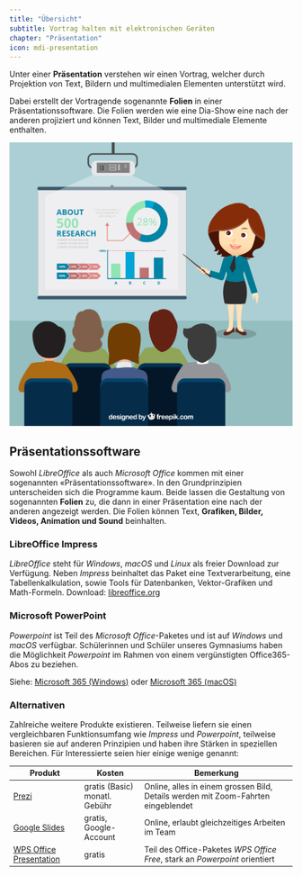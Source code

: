 ```yaml
---
title: "Übersicht"
subtitle: Vortrag halten mit elektronischen Geräten
chapter: "Präsentation"
icon: mdi-presentation
---
```




Unter einer **Präsentation** verstehen wir einen Vortrag, welcher durch Projektion von Text, Bildern und multimedialen Elementen unterstützt wird.

Dabei erstellt der Vortragende sogenannte **Folien** in einer Präsentationssoftware. Die Folien werden wie eine Dia-Show eine nach der anderen projiziert und können Text, Bilder und multimediale Elemente enthalten.

![Symbolbild «Präsentieren», Created by Freepik](./images/presentation.jpg)


## Präsentationssoftware
Sowohl *LibreOffice* als auch *Microsoft Office* kommen mit einer sogenannten «Präsentationssoftware». In den Grundprinzipien unterscheiden sich die Programme kaum. Beide lassen die Gestaltung von sogenannten **Folien** zu, die dann in einer Präsentation eine nach der anderen angezeigt werden. Die Folien können Text, **Grafiken, Bilder, Videos, Animation und Sound** beinhalten.

### LibreOffice Impress
*LibreOffice* steht für *Windows*, *macOS* und *Linux* als freier Download zur Verfügung. Neben *Impress* beinhaltet das Paket eine Textverarbeitung, eine Tabellenkalkulation, sowie Tools für Datenbanken, Vektor-Grafiken und Math-Formeln.
Download: [libreoffice.org](https://de.libreoffice.org)

### Microsoft PowerPoint
*Powerpoint* ist Teil des *Microsoft Office*-Paketes und ist auf *Windows* und *macOS* verfügbar.
Schülerinnen und Schüler unseres Gymnasiums haben die Möglichkeit *Powerpoint* im Rahmen von einem vergünstigten Office365-Abos zu beziehen.

Siehe: [Microsoft 365 (Windows)](../byod/windows/365/) oder [Microsoft 365 (macOS)](../byod/macos/365/)

### Alternativen
Zahlreiche weitere Produkte existieren. Teilweise liefern sie einen vergleichbaren Funktionsumfang wie *Impress* und *Powerpoint*, teilweise basieren sie auf anderen Prinzipien und haben ihre Stärken in speziellen Bereichen. Für Interessierte seien hier einige wenige genannt:

| Produkt                                                               | Kosten                            | Bemerkung                                                                         |
| --------------------------------------------------------------------- | --------------------------------- | --------------------------------------------------------------------------------- |
| [Prezi](https://prezi.com)                                            | gratis (Basic)<br/>monatl. Gebühr | Online, alles in einem grossen Bild, Details werden mit Zoom-Fahrten eingeblendet |
| [Google Slides](https://docs.google.com/presentation/)                | gratis, Google-Account            | Online, erlaubt gleichzeitiges Arbeiten im Team                                   |
| [WPS Office Presentation](http://www.ksosoft.com/product/office-free) | gratis                            | Teil des Office-Paketes *WPS Office Free*, stark an *Powerpoint* orientiert       |
